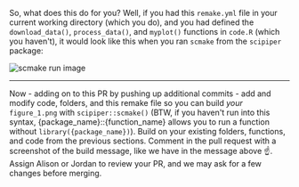 
So, what does this do for you? Well, if you had this `remake.yml` file in your current working directory (which you do), and you had defined the `download_data()`, `process_data()`, and `myplot()` functions in `code.R` (which you haven't), it would look like this when you ran `scmake` from the `scipiper` package:

![scmake run image](https://user-images.githubusercontent.com/2349007/81699123-8c355a00-942c-11ea-8919-4ff4bccfb1e8.png)

---
Now - adding on to this PR by pushing up additional commits - add and modify code, folders, and this remake file so you can build _your_ `figure_1.png` with `scipiper::scmake()` (BTW, if you haven't run into this syntax, {package_name}::{function_name} allows you to run a function without `library({package_name})`). Build on your existing folders, functions, and code from the previous sections. Comment in the pull request with a screenshot of the build message, like we have in the message above :point_up:. Assign Alison or Jordan to review your PR, and we may ask for a few changes before merging. 


